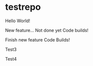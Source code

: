 # testrepo

Hello World!

New feature... Not done yet
Code builds!

Finish new feature
Code Builds!

Test3

Test4